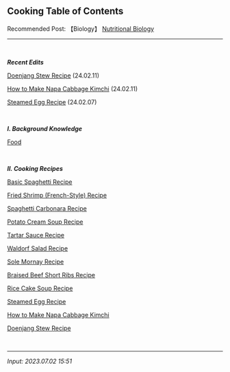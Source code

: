 ## **Cooking Table of Contents**

Recommended Post: 【Biology】 [Nutritional Biology](https://jb243.github.io/pages/69)

---

<br>

_**Recent Edits**_

[Doenjang Stew Recipe](https://jb243.github.io/pages/827) (24.02.11)

[How to Make Napa Cabbage Kimchi](https://jb243.github.io/pages/826) (24.02.11)

[Steamed Egg Recipe](https://jb243.github.io/pages/759) (24.02.07)

<br>

_**Ⅰ. Background Knowledge**_

[Food](https://jb243.github.io/pages/1252)

<br>

_**Ⅱ. Cooking Recipes**_

[Basic Spaghetti Recipe](https://jb243.github.io/pages/295)

[Fried Shrimp (French-Style) Recipe](https://jb243.github.io/pages/1245)

[Spaghetti Carbonara Recipe](https://jb243.github.io/pages/1246)

[Potato Cream Soup Recipe](https://jb243.github.io/pages/1247)

[Tartar Sauce Recipe](https://jb243.github.io/pages/1248)

[Waldorf Salad Recipe](https://jb243.github.io/pages/1249)

[Sole Mornay Recipe](https://jb243.github.io/pages/1250)

[Braised Beef Short Ribs Recipe](https://jb243.github.io/pages/158)

[Rice Cake Soup Recipe](https://jb243.github.io/pages/825)

[Steamed Egg Recipe](https://jb243.github.io/pages/759)

[How to Make Napa Cabbage Kimchi](https://jb243.github.io/pages/826)

[Doenjang Stew Recipe](https://jb243.github.io/pages/827)

<br>

---

_Input: 2023.07.02 15:51_